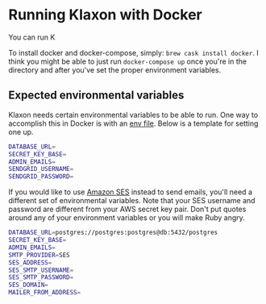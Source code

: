 # Running Klaxon with Docker

You can run K

To install docker and docker-compose, simply: `brew cask install docker`. I think you might be able to just run `docker-compose up` once you're in the directory and after you've set the proper environment variables.


## Expected environmental variables

Klaxon needs certain environmental variables to be able to run. One way to accomplish this in Docker is with an [env file](https://docs.docker.com/engine/reference/commandline/run/#set-environment-variables-e-env-env-file). Below is a template for setting one up.

```sh
DATABASE_URL=
SECRET_KEY_BASE=
ADMIN_EMAILS=
SENDGRID_USERNAME=
SENDGRID_PASSWORD=
```

If you would like to use [Amazon SES](https://aws.amazon.com/ses/) instead to send emails, you'll need a different set of environmental variables. Note that your SES username and password are different from your AWS secret key pair. Don't put quotes around any of your environment variables or you will make Ruby angry.

```sh
DATABASE_URL=postgres://postgres:postgres@db:5432/postgres
SECRET_KEY_BASE=
ADMIN_EMAILS=
SMTP_PROVIDER=SES
SES_ADDRESS=
SES_SMTP_USERNAME=
SES_SMTP_PASSWORD=
SES_DOMAIN=
MAILER_FROM_ADDRESS=
```
